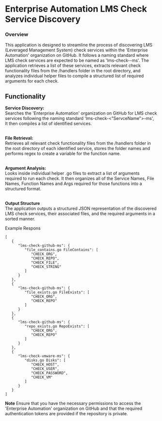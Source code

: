# Enterprise Automation LMS Check Service Discovery #
### Overview <br>
This application is designed to streamline the process of discovering LMS (Leveraged Management System) check services within the 'Enterprise Automation' organization on GitHub. It follows a naming standard where LMS check services are expected to be named as 'lms-check-<Name>-ms'. The application retrieves a list of these services, extracts relevant check functionality files from the /handlers folder in the root directory, and analyzes individual helper files to compile a structured list of required arguments for each check.

## Functionality <br>
**Service Discovery:**<br>
Searches the 'Enterprise Automation' organization on GitHub for LMS check services following the naming standard 'lms-check-<"ServceName">-ms', It then compiles a list of identified services.

<br>**File Retrieval:**<br>
Retrieves all relevant check functionality files from the /handlers folder in the root directory of each identified service, stores the folder names and performs regex to create a variable for the function name.

<br>**Argument Analysis:**<br>
Looks inside individual helper .go files to extract a list of arguments required to run each check. It then organizes all of the Service Names, File Names, Function Names and Args required for those functions into a structured format.


<br>**Output Structure**<br>
The application outputs a structured JSON representation of the discovered LMS check services, their associated files, and the required arguments in a sorted manner.

Example Respons
```
[
   {
      "lms-check-github-ms": {
         "file_contains.go FileContains": [
            "CHECK_ORG",
            "CHECK_REPO",
            "CHECK_FILE",
            "CHECK_STRING"
         ]
      }
   },
   {
      "lms-check-github-ms": {
         "file_exists.go FileExists": [
            "CHECK_ORG",
            "CHECK_REPO"
         ]
      }
   },
   {
      "lms-check-github-ms": {
         "repo_exists.go RepoExists": [
            "CHECK_ORG",
            "CHECK_REPO"
         ]
      }
   },
   {
      "lms-check-vmware-ms": {
         "disks.go Disks": [
            "CHECK_HOST",
            "CHECK_USER",
            "CHECK_PASSWORD",
            "CHECK_VM"
         ]
      }
   }
]
``````

**Note**
Ensure that you have the necessary permissions to access the 'Enterprise Automation' organization on GitHub and that the required authentication tokens are provided if the repository is private.